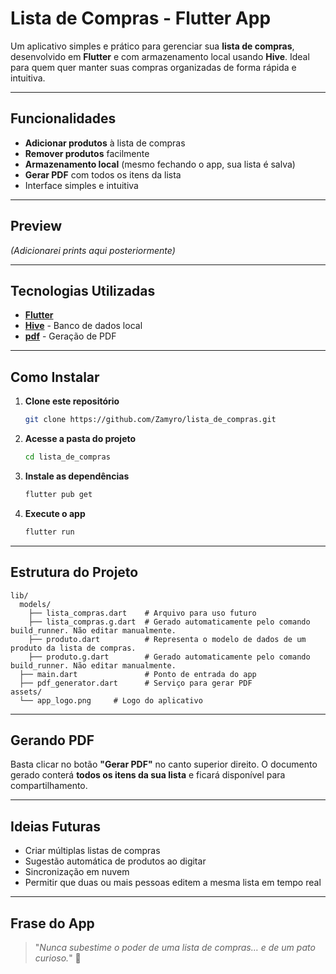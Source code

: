 # Lista de Compras - Flutter App

Um aplicativo simples e prático para gerenciar sua **lista de compras**, desenvolvido em **Flutter** e com armazenamento local usando **Hive**.
Ideal para quem quer manter suas compras organizadas de forma rápida e intuitiva.

---

## Funcionalidades

*  **Adicionar produtos** à lista de compras
*  **Remover produtos** facilmente
*  **Armazenamento local** (mesmo fechando o app, sua lista é salva)
*  **Gerar PDF** com todos os itens da lista
*  Interface simples e intuitiva

---

## Preview

*(Adicionarei prints aqui posteriormente)*

---

## Tecnologias Utilizadas

* **[Flutter](https://flutter.dev/)**
* **[Hive](https://pub.dev/packages/hive)** - Banco de dados local
* **[pdf](https://pub.dev/packages/pdf)** - Geração de PDF

---

## Como Instalar

1. **Clone este repositório**

   ```bash
   git clone https://github.com/Zamyro/lista_de_compras.git
   ```
2. **Acesse a pasta do projeto**

   ```bash
   cd lista_de_compras
   ```
3. **Instale as dependências**

   ```bash
   flutter pub get
   ```
4. **Execute o app**

   ```bash
   flutter run
   ```

---

## Estrutura do Projeto

```
lib/
  models/
    ├── lista_compras.dart    # Arquivo para uso futuro
    ├── lista_compras.g.dart  # Gerado automaticamente pelo comando build_runner. Não editar manualmente.
    ├── produto.dart          # Representa o modelo de dados de um produto da lista de compras.
    ├── produto.g.dart        # Gerado automaticamente pelo comando build_runner. Não editar manualmente.
  ├── main.dart               # Ponto de entrada do app
  ├── pdf_generator.dart      # Serviço para gerar PDF
assets/
  └── app_logo.png     # Logo do aplicativo
```

---

## Gerando PDF

Basta clicar no botão **"Gerar PDF"** no canto superior direito.
O documento gerado conterá **todos os itens da sua lista** e ficará disponível para compartilhamento.

---

## Ideias Futuras

*  Criar múltiplas listas de compras
*  Sugestão automática de produtos ao digitar
*  Sincronização em nuvem
*  Permitir que duas ou mais pessoas editem a mesma lista em tempo real

---

## Frase do App

> "*Nunca subestime o poder de uma lista de compras… e de um pato curioso.*" 🦆

